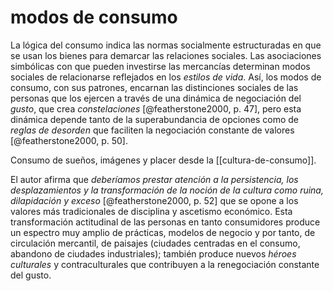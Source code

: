 # modos de consumo
La lógica del consumo indica las normas socialmente estructuradas en que se usan los bienes para demarcar las relaciones sociales. Las asociaciones simbólicas con que pueden investirse las mercancías determinan modos sociales de relacionarse reflejados en los *estilos de vida*. Así, los modos de consumo, con sus patrones, encarnan las distinciones sociales de las personas que los ejercen a través de una dinámica de negociación del *gusto*, que crea *constelaciones* [@featherstone2000, p. 47], pero esta dinámica depende tanto de la superabundancia de opciones como de *reglas de desorden* que faciliten la negociación constante de valores [@featherstone2000, p. 50].

Consumo de sueños, imágenes y placer desde la [[cultura-de-consumo]].

El autor afirma que *deberíamos prestar atención a la persistencia, los desplazamientos y la transformación de la noción de la cultura como ruina, dilapidación y exceso* [@featherstone2000, p. 52] que se opone a los valores más tradicionales de disciplina y ascetismo económico. Esta transformación actitudinal de las personas en tanto consumidores produce un espectro muy amplio de prácticas, modelos de negocio y por tanto, de circulación mercantil, de paisajes (ciudades centradas en el consumo, abandono de ciudades industriales); también produce nuevos *héroes culturales* y contraculturales que contribuyen a la renegociación constante del gusto.
